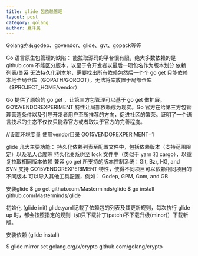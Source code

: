 ```yaml
---
title: glide 包依赖管理
layout: post
category: golang
author: 夏泽民
---
```

<!-- more -->
Golang亦有godep、govendor、glide、gvt、gopack等等

Go 语言原生包管理的缺陷：
能拉取源码的平台很有限，绝大多数依赖的是 github.com
不能区分版本，以至于令开发者以最后一项包名作为版本划分
依赖 列表/关系 无法持久化到本地，需要找出所有依赖包然后一个个 go get
只能依赖本地全局仓库（GOPATH/GOROOT），无法将库放置于局部仓库（$PROJECT_HOME/vendor）

Go 提供了原始的 go get ，让第三方包管理可以基于 go get 做扩展。GO15VENDOREXPERIMENT 特性让局部依赖成为现实。Go 官方在给第三方包管理营造条件以及引导开发者用户至所推荐的方向，促进社区的繁荣。证明了一个语言技术的生态不仅仅只能靠官方或者取决于官方的完善程度。

//设置环境变量 使用vendor目录
GO15VENDOREXPERIMENT=1

glide
几大主要功能：
持久化依赖列表至配置文件中，包括依赖版本（支持范围限定）以及私人仓库等
持久化关系树至 lock 文件中（类似于 yarn 和 cargo），以重复拉取相同版本依赖
兼容 go get 所支持的版本控制系统：Git, Bzr, HG, and SVN
支持 GO15VENDOREXPERIMENT 特性，使得不同项目可以依赖相同项目的不同版本
可以导入其他工具配置，例如： Godep, GPM, Gom, and GB

安装glide
$ go get github.com/Masterminds/glide
$ go install github.com/Masterminds/glide

初始化 (glide init)
 glide.yaml记载了依赖包的列表及其更新规则，每次执行 glide up 时，都会按照指定的规则（如只下载补丁(patch)不下载升级(minor)）下载新版。
 
安装依赖 (glide install)

$ glide mirror set golang.org/x/crypto github.com/golang/crypto
